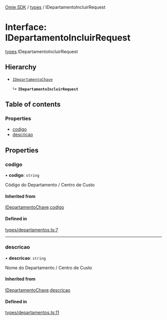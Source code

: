 [Omie SDK](../README.md) / [types](../modules/types.md) / IDepartamentoIncluirRequest

# Interface: IDepartamentoIncluirRequest

[types](../modules/types.md).IDepartamentoIncluirRequest

## Hierarchy

- [`IDepartamentoChave`](types.IDepartamentoChave.md)

  ↳ **`IDepartamentoIncluirRequest`**

## Table of contents

### Properties

- [codigo](types.IDepartamentoIncluirRequest.md#codigo)
- [descricao](types.IDepartamentoIncluirRequest.md#descricao)

## Properties

### codigo

• **codigo**: `string`

Código do Departamento / Centro de Custo

#### Inherited from

[IDepartamentoChave](types.IDepartamentoChave.md).[codigo](types.IDepartamentoChave.md#codigo)

#### Defined in

[types/departamentos.ts:7](https://github.com/lucas-bogos/omie-sdk/blob/96c014c/src/types/departamentos.ts#L7)

___

### descricao

• **descricao**: `string`

Nome do Departamento / Centro de Custo

#### Inherited from

[IDepartamentoChave](types.IDepartamentoChave.md).[descricao](types.IDepartamentoChave.md#descricao)

#### Defined in

[types/departamentos.ts:11](https://github.com/lucas-bogos/omie-sdk/blob/96c014c/src/types/departamentos.ts#L11)
